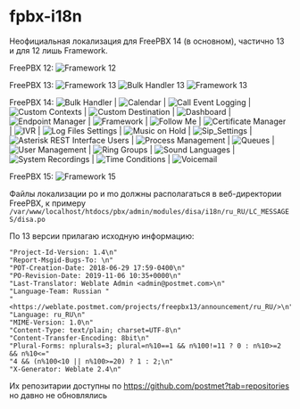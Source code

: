 # fpbx-i18n
Неофициальная локализация для FreePBX 14 (в основном), частично 13 и для 12 лишь Framework.

FreePBX 12: ![Framework 12](https://img.shields.io/badge/dynamic/json?color=orange&label=Framework&query=%24.FreePBX_12.Framework&url=https%3A%2F%2Fraw.githubusercontent.com%2FTranslaster%2Ffpbx-i18n%2Fmaster%2F.github%2Fstats.json)

FreePBX 13: ![Framework 13](https://img.shields.io/badge/dynamic/json?color=orange&label=Framework&query=%24.FreePBX_13.Framework&url=https%3A%2F%2Fraw.githubusercontent.com%2FTranslaster%2Ffpbx-i18n%2Fmaster%2F.github%2Fstats.json) ![Bulk Handler 13](https://img.shields.io/badge/dynamic/json?color=orange&label=Bulk_Handler&query=%24.FreePBX_13.Bulk_Handler&url=https%3A%2F%2Fraw.githubusercontent.com%2FTranslaster%2Ffpbx-i18n%2Fmaster%2F.github%2Fstats.json) ![Framework 13](https://img.shields.io/badge/dynamic/json?color=orange&label=Framework&query=%24.FreePBX_13.Framework&url=https%3A%2F%2Fraw.githubusercontent.com%2FTranslaster%2Ffpbx-i18n%2Fmaster%2F.github%2Fstats.json)

FreePBX 14: ![Bulk Handler](https://img.shields.io/badge/dynamic/json?color=orange&label=Bulk_Handler&query=%24.FreePBX_14.Bulk_Handler&url=https%3A%2F%2Fraw.githubusercontent.com%2FTranslaster%2Ffpbx-i18n%2Fmaster%2F.github%2Fstats.json) | ![Calendar](https://img.shields.io/badge/dynamic/json?color=orange&label=Calendar&query=%24.FreePBX_14.Calendar&url=https%3A%2F%2Fraw.githubusercontent.com%2FTranslaster%2Ffpbx-i18n%2Fmaster%2F.github%2Fstats.json) | ![Call Event Logging](https://img.shields.io/badge/dynamic/json?color=orange&label=Call_Event_Logging&query=%24.FreePBX_14.Call_Event_Logging&url=https%3A%2F%2Fraw.githubusercontent.com%2FTranslaster%2Ffpbx-i18n%2Fmaster%2F.github%2Fstats.json) | ![Custom Contexts](https://img.shields.io/badge/dynamic/json?color=orange&label=Custom_Contexts&query=%24.FreePBX_14.Custom_Contexts&url=https%3A%2F%2Fraw.githubusercontent.com%2FTranslaster%2Ffpbx-i18n%2Fmaster%2F.github%2Fstats.json) | ![Custom Destination](https://img.shields.io/badge/dynamic/json?color=orange&label=Custom_Destination&query=%24.FreePBX_14.Custom_Destination&url=https%3A%2F%2Fraw.githubusercontent.com%2FTranslaster%2Ffpbx-i18n%2Fmaster%2F.github%2Fstats.json) | ![Dashboard](https://img.shields.io/badge/dynamic/json?color=orange&label=Dashboard&query=%24.FreePBX_14.Dashboard&url=https%3A%2F%2Fraw.githubusercontent.com%2FTranslaster%2Ffpbx-i18n%2Fmaster%2F.github%2Fstats.json) | ![Endpoint Manager](https://img.shields.io/badge/dynamic/json?color=orange&label=Endpoint_Manager&query=%24.FreePBX_14.Endpoint_Manager&url=https%3A%2F%2Fraw.githubusercontent.com%2FTranslaster%2Ffpbx-i18n%2Fmaster%2F.github%2Fstats.json) | ![Framework](https://img.shields.io/badge/dynamic/json?color=orange&label=Framework&query=%24.FreePBX_14.Framework&url=https%3A%2F%2Fraw.githubusercontent.com%2FTranslaster%2Ffpbx-i18n%2Fmaster%2F.github%2Fstats.json) | ![Follow Me](https://img.shields.io/badge/dynamic/json?color=orange&label=Follow_Me&query=%24.FreePBX_14.Follow_Me&url=https%3A%2F%2Fraw.githubusercontent.com%2FTranslaster%2Ffpbx-i18n%2Fmaster%2F.github%2Fstats.json) | ![Certificate Manager](https://img.shields.io/badge/dynamic/json?color=orange&label=Certificate_Manager&query=%24.FreePBX_14.Certificate_Manager&url=https%3A%2F%2Fraw.githubusercontent.com%2FTranslaster%2Ffpbx-i18n%2Fmaster%2F.github%2Fstats.json) | ![IVR](https://img.shields.io/badge/dynamic/json?color=orange&label=IVR&query=%24.FreePBX_14.IVR&url=https%3A%2F%2Fraw.githubusercontent.com%2FTranslaster%2Ffpbx-i18n%2Fmaster%2F.github%2Fstats.json) | ![Log Files Settings](https://img.shields.io/badge/dynamic/json?color=orange&label=Logfiles&query=%24.FreePBX_14.Logfiles&url=https%3A%2F%2Fraw.githubusercontent.com%2FTranslaster%2Ffpbx-i18n%2Fmaster%2F.github%2Fstats.json) | ![Music on Hold](https://img.shields.io/badge/dynamic/json?color=orange&label=Music_on_Hold&query=%24.FreePBX_14.Music_on_Hold&url=https%3A%2F%2Fraw.githubusercontent.com%2FTranslaster%2Ffpbx-i18n%2Fmaster%2F.github%2Fstats.json) | ![Sip_Settings](https://img.shields.io/badge/dynamic/json?color=orange&label=Sip_Settings&query=%24.FreePBX_14.Sip_Settings&url=https%3A%2F%2Fraw.githubusercontent.com%2FTranslaster%2Ffpbx-i18n%2Fmaster%2F.github%2Fstats.json) | ![Asterisk REST Interface Users](https://img.shields.io/badge/dynamic/json?color=orange&label=Asterisk_REST_Interface_Users&query=%24.FreePBX_14.Asterisk_REST_Interface_Users&url=https%3A%2F%2Fraw.githubusercontent.com%2FTranslaster%2Ffpbx-i18n%2Fmaster%2F.github%2Fstats.json) | ![Process Management](https://img.shields.io/badge/dynamic/json?color=orange&label=Process_Management&query=%24.FreePBX_14.Process_Management&url=https%3A%2F%2Fraw.githubusercontent.com%2FTranslaster%2Ffpbx-i18n%2Fmaster%2F.github%2Fstats.json) | ![Queues](https://img.shields.io/badge/dynamic/json?color=orange&label=Queues&query=%24.FreePBX_14.Queues&url=https%3A%2F%2Fraw.githubusercontent.com%2FTranslaster%2Ffpbx-i18n%2Fmaster%2F.github%2Fstats.json) | ![User Management](https://img.shields.io/badge/dynamic/json?color=orange&label=User_Management&query=%24.FreePBX_14.User_Management&url=https%3A%2F%2Fraw.githubusercontent.com%2FTranslaster%2Ffpbx-i18n%2Fmaster%2F.github%2Fstats.json) | ![Ring Groups](https://img.shields.io/badge/dynamic/json?color=orange&label=Ring_Groups&query=%24.FreePBX_14.Ring_Groups&url=https%3A%2F%2Fraw.githubusercontent.com%2FTranslaster%2Ffpbx-i18n%2Fmaster%2F.github%2Fstats.json) | ![Sound Languages](https://img.shields.io/badge/dynamic/json?color=orange&label=Sound_Languages&query=%24.FreePBX_14.Sound_Languages&url=https%3A%2F%2Fraw.githubusercontent.com%2FTranslaster%2Ffpbx-i18n%2Fmaster%2F.github%2Fstats.json) | ![System Recordings](https://img.shields.io/badge/dynamic/json?color=orange&label=System_Recordings&query=%24.FreePBX_14.System_Recordings&url=https%3A%2F%2Fraw.githubusercontent.com%2FTranslaster%2Ffpbx-i18n%2Fmaster%2F.github%2Fstats.json) | ![Time Conditions](https://img.shields.io/badge/dynamic/json?color=orange&label=Time_Conditions&query=%24.FreePBX_14.Time_Conditions&url=https%3A%2F%2Fraw.githubusercontent.com%2FTranslaster%2Ffpbx-i18n%2Fmaster%2F.github%2Fstats.json) | ![Voicemail](https://img.shields.io/badge/dynamic/json?color=orange&label=Voicemail&query=%24.FreePBX_14.Voicemail&url=https%3A%2F%2Fraw.githubusercontent.com%2FTranslaster%2Ffpbx-i18n%2Fmaster%2F.github%2Fstats.json)

FreePBX 15: ![Framework 15](https://img.shields.io/badge/dynamic/json?color=orange&label=Framework&query=%24.FreePBX_15.Framework&url=https%3A%2F%2Fraw.githubusercontent.com%2FTranslaster%2Ffpbx-i18n%2Fmaster%2F.github%2Fstats.json)


Файлы локализации po и mo должны располагаться в веб-директории FreePBX, к примеру `/var/www/localhost/htdocs/pbx/admin/modules/disa/i18n/ru_RU/LC_MESSAGES/disa.po`

По 13 версии прилагаю исходную информацию:
```
"Project-Id-Version: 1.4\n"
"Report-Msgid-Bugs-To: \n"
"POT-Creation-Date: 2018-06-29 17:59-0400\n"
"PO-Revision-Date: 2019-11-06 10:35+0000\n"
"Last-Translator: Weblate Admin <admin@postmet.com>\n"
"Language-Team: Russian "
"<https://weblate.postmet.com/projects/freepbx13/announcement/ru_RU/>\n"
"Language: ru_RU\n"
"MIME-Version: 1.0\n"
"Content-Type: text/plain; charset=UTF-8\n"
"Content-Transfer-Encoding: 8bit\n"
"Plural-Forms: nplurals=3; plural=n%10==1 && n%100!=11 ? 0 : n%10>=2 && n%10<="
"4 && (n%100<10 || n%100>=20) ? 1 : 2;\n"
"X-Generator: Weblate 2.4\n"
```
Их репозитарии доступны по https://github.com/postmet?tab=repositories но давно не обновлялись
